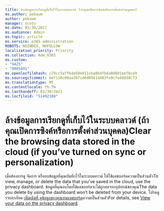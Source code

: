 ```yaml
---
title: ล้างข้อมูลการเรียกดูที่เก็บไว้ในระบบคลาวด์ (ถ้าคุณเปิดการซิงค์หรือการตั้งค่าส่วนบุคคล)
ms.author: pebaum
author: pebaum
manager: scotv
ms.date: 03/30/2021
ms.audience: Admin
ms.topic: article
ms.service: o365-administration
ROBOTS: NOINDEX, NOFOLLOW
localization_priority: Priority
ms.collection: Adm_O365
ms.custom:
- "9425"
- "9005491"
ms.openlocfilehash: c79cc5affb4e58e911cba0b4fb4a0d601eef6ce9
ms.sourcegitcommit: bef118c00aa397cd6d8941d403fe9cfa49dd8c73
ms.translationtype: MT
ms.contentlocale: th-TH
ms.lasthandoff: 03/30/2021
ms.locfileid: "51492108"
---
```

# <a name="clear-the-browsing-data-stored-in-the-cloud-if-youve-turned-on-sync-or-personalization"></a><span data-ttu-id="7a412-102">ล้างข้อมูลการเรียกดูที่เก็บไว้ในระบบคลาวด์ (ถ้าคุณเปิดการซิงค์หรือการตั้งค่าส่วนบุคคล)</span><span class="sxs-lookup"><span data-stu-id="7a412-102">Clear the browsing data stored in the cloud (if you’ve turned on sync or personalization)</span></span>

<span data-ttu-id="7a412-103">เมื่อต้องการดู จัดการ หรือลบข้อมูลที่คุณบันทึกไว้ในระบบคลาวด์ ให้ใช้แดชบอร์ดความเป็นส่วนตัว</span><span class="sxs-lookup"><span data-stu-id="7a412-103">To view, manage, or delete the data that you've saved in the cloud, use the privacy dashboard.</span></span> <span data-ttu-id="7a412-104">ข้อมูลที่คุณลบโดยใช้แดชบอร์ดจะไม่ถูกลบจากอุปกรณ์ของคุณ</span><span class="sxs-lookup"><span data-stu-id="7a412-104">The data you delete by using the dashboard won’t be deleted from your device.</span></span> <span data-ttu-id="7a412-105">โปรดดูรายละเอียด [เพิ่มเติมที่ ดูข้อมูลของคุณบนแดชบอร์ด](https://support.microsoft.com/windows/view-your-data-on-the-privacy-dashboard-03d3e27f-1981-5ff4-ba1c-d6b1031ae433)ความเป็นส่วนตัว</span><span class="sxs-lookup"><span data-stu-id="7a412-105">For details, see [View your data on the privacy dashboard](https://support.microsoft.com/windows/view-your-data-on-the-privacy-dashboard-03d3e27f-1981-5ff4-ba1c-d6b1031ae433).</span></span>